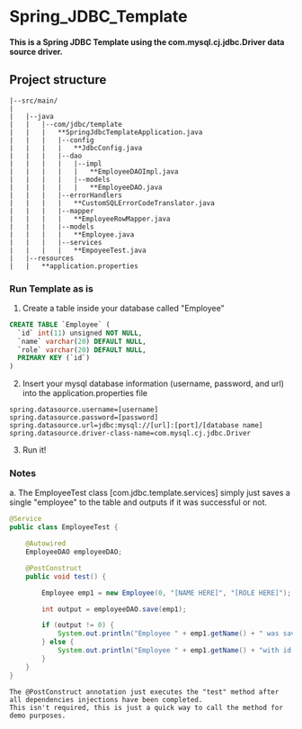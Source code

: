 # Spring_JDBC_Template
#### This is a Spring JDBC Template using the com.mysql.cj.jdbc.Driver data source driver. 

## Project structure 

```
|--src/main/
|	
|	|--java
|	|	|--com/jdbc/template
|	|	|	**SpringJdbcTemplateApplication.java
|	|	|	|--config
|	|	|	|   **JdbcConfig.java
|	|	|	|--dao
|	|	|	|   |--impl
|	|	|	|   |   **EmployeeDAOImpl.java
|	|	|	|   |--models
|	|	|	|   |   **EmployeeDAO.java
|	|	|	|--errorHandlers
|	|	|	|   **CustomSQLErrorCodeTranslator.java
|	|	|	|--mapper
|	|	|	|   **EmployeeRowMapper.java
|	|	|	|--models
|	|	|	|   **Employee.java
|	|	|	|--services
|	|	|	|   **EmpoyeeTest.java
|	|--resources
|	|   **application.properties
```
							
### Run Template as is

1. Create a table inside your database called "Employee"

```sql
CREATE TABLE `Employee` (
  `id` int(11) unsigned NOT NULL,
  `name` varchar(20) DEFAULT NULL,
  `role` varchar(20) DEFAULT NULL,
  PRIMARY KEY (`id`)
)	
```

2. Insert your mysql database information (username, password, and url) into the application.properties file
					
```properties
spring.datasource.username=[username]
spring.datasource.password=[password]
spring.datasource.url=jdbc:mysql://[url]:[port]/[database name]
spring.datasource.driver-class-name=com.mysql.cj.jdbc.Driver

```

3. Run it! 

### Notes

a. The EmployeeTest class [com.jdbc.template.services] simply just saves a single "employee" to the table and outputs if it was successful or not.

```java
@Service
public class EmployeeTest {

	@Autowired
	EmployeeDAO employeeDAO;

	@PostConstruct
	public void test() {

		Employee emp1 = new Employee(0, "[NAME HERE]", "[ROLE HERE]");

		int output = employeeDAO.save(emp1);

		if (output != 0) {
			System.out.println("Employee " + emp1.getName() + " was saved successfully with id: " + emp1.getId());
		} else {
			System.out.println("Employee " + emp1.getName() + "with id: " + emp1.getId() + " could not be saved.");
		}
	}
}
```

	The @PostConstruct annotation just executes the "test" method after all dependencies injections have been completed. 
	This isn't required, this is just a quick way to call the method for demo purposes. 